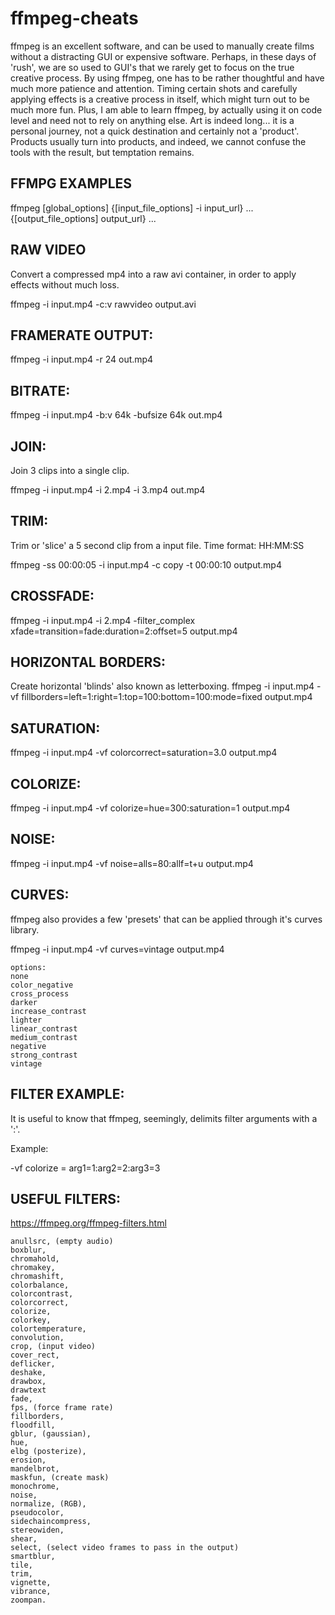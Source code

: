 # ffmpeg-cheats

ffmpeg is an excellent software, and can be used to manually create films without a distracting GUI or expensive software. Perhaps, in these days of 'rush', we are so used to GUI's that we rarely get to focus on the true creative process. By using ffmpeg, one has to be rather thoughtful and have much more patience and attention. Timing certain shots and carefully applying effects is a creative process in itself, which might turn out to be much more fun. Plus, I am able to learn ffmpeg, by actually using it on code level and need not to rely on anything else. Art is indeed long... it is a personal journey, not a quick destination and certainly not a 'product'. Products usually turn into products, and indeed, we cannot confuse the tools with the result, but temptation remains.

FFMPG EXAMPLES
--------------

ffmpeg [global_options] {[input_file_options] -i input_url} ... {[output_file_options] output_url} ...

RAW VIDEO
---------
Convert a compressed mp4 into a raw avi container, in order to apply effects without much loss.

ffmpeg -i input.mp4 -c:v rawvideo output.avi

FRAMERATE OUTPUT:
-----------------
ffmpeg -i input.mp4 -r 24 out.mp4

BITRATE:
--------
ffmpeg -i input.mp4 -b:v 64k -bufsize 64k out.mp4

JOIN:
-----
Join 3 clips into a single clip.

ffmpeg -i input.mp4 -i 2.mp4 -i 3.mp4 out.mp4

TRIM:
-----
Trim or 'slice' a 5 second clip from a input file. Time format: HH:MM:SS

ffmpeg -ss 00:00:05 -i input.mp4 -c copy -t 00:00:10 output.mp4

CROSSFADE:
--------- 
ffmpeg -i input.mp4 -i 2.mp4 -filter_complex xfade=transition=fade:duration=2:offset=5 output.mp4
 
HORIZONTAL BORDERS:
-------------------
Create horizontal 'blinds' also known as letterboxing.
ffmpeg -i input.mp4 -vf fillborders=left=1:right=1:top=100:bottom=100:mode=fixed output.mp4

SATURATION:
-----------
ffmpeg -i input.mp4 -vf colorcorrect=saturation=3.0 output.mp4

COLORIZE:
---------
ffmpeg -i input.mp4 -vf colorize=hue=300:saturation=1 output.mp4

NOISE:
------
ffmpeg -i input.mp4 -vf noise=alls=80:allf=t+u output.mp4

CURVES:
---------
ffmpeg also provides a few 'presets' that can be applied through it's curves library.

ffmpeg -i input.mp4 -vf curves=vintage output.mp4

	options:
	none
	color_negative
	cross_process
	darker
	increase_contrast
	lighter
	linear_contrast
	medium_contrast
	negative
	strong_contrast
	vintage

FILTER EXAMPLE: 
--------------
It is useful to know that ffmpeg, seemingly, delimits filter arguments with a ':'. 

Example:

-vf colorize = arg1=1:arg2=2:arg3=3

USEFUL FILTERS:
--------------
https://ffmpeg.org/ffmpeg-filters.html

    anullsrc, (empty audio)
    boxblur, 
    chromahold,
    chromakey,
    chromashift,
    colorbalance,
    colorcontrast,
    colorcorrect,
    colorize,
    colorkey,
    colortemperature,
    convolution,
    crop, (input video)
    cover_rect,
    deflicker,
    deshake,
    drawbox,
    drawtext
    fade,
    fps, (force frame rate)
    fillborders,
    floodfill,
    gblur, (gaussian),
    hue,
    elbg (posterize),
    erosion,
    mandelbrot,
    maskfun, (create mask)
    monochrome,
    noise,
    normalize, (RGB),
    pseudocolor,
    sidechaincompress,
    stereowiden,
    shear,
    select, (select video frames to pass in the output)
    smartblur,
    tile,
    trim,
    vignette, 
    vibrance, 
    zoompan.
